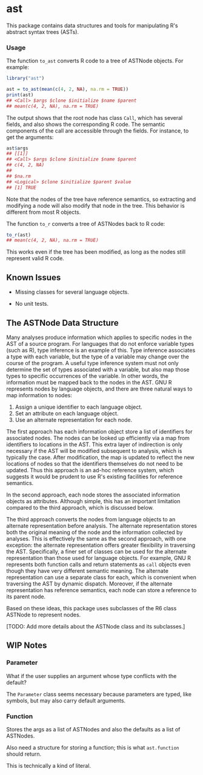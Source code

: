 
<!-- README.md is generated from README.Rmd. Please edit that file -->
ast
===

This package contains data structures and tools for manipulating R's abstract syntax trees (ASTs).

### Usage

The function `to_ast` converts R code to a tree of ASTNode objects. For example:

``` r
library("ast")

ast = to_ast(mean(c(4, 2, NA), na.rm = TRUE))
print(ast)
## <Call> $args $clone $initialize $name $parent
## mean(c(4, 2, NA), na.rm = TRUE)
```

The output shows that the root node has class `Call`, which has several fields, and also shows the corresponding R code. The semantic components of the call are accessible through the fields. For instance, to get the arguments:

``` r
ast$args
## [[1]]
## <Call> $args $clone $initialize $name $parent
## c(4, 2, NA)
## 
## $na.rm
## <Logical> $clone $initialize $parent $value
## [1] TRUE
```

Note that the nodes of the tree have reference semantics, so extracting and modifying a node will also modify that node in the tree. This behavior is different from most R objects.

The function `to_r` converts a tree of ASTNodes back to R code:

``` r
to_r(ast)
## mean(c(4, 2, NA), na.rm = TRUE)
```

This works even if the tree has been modified, as long as the nodes still represent valid R code.

Known Issues
------------

-   Missing classes for several language objects.

-   No unit tests.

The ASTNode Data Structure
--------------------------

Many analyses produce information which applies to specific nodes in the AST of a source program. For languages that do not enforce variable types (such as R), type inference is an example of this. Type inference associates a type with each variable, but the type of a variable may change over the course of the program. A useful type inference system must not only determine the set of types associated with a variable, but also map those types to specific occurrences of the variable. In other words, the information must be mapped back to the nodes in the AST. GNU R represents nodes by language objects, and there are three natural ways to map information to nodes:

1.  Assign a unique identifier to each language object.
2.  Set an attribute on each language object.
3.  Use an alternate representation for each node.

The first approach has each information object store a list of identifiers for associated nodes. The nodes can be looked up efficiently via a map from identifiers to locations in the AST. This extra layer of indirection is only necessary if the AST will be modified subsequent to analysis, which is typically the case. After modification, the map is updated to reflect the new locations of nodes so that the identifiers themselves do not need to be updated. Thus this approach is an ad-hoc reference system, which suggests it would be prudent to use R's existing facilities for reference semantics.

In the second approach, each node stores the associated information objects as attributes. Although simple, this has an important limitation compared to the third approach, which is discussed below.

The third approach converts the nodes from language objects to an alternate representation before analysis. The alternate representation stores both the original meaning of the node and the information collected by analyses. This is effectively the same as the second approach, with one exception: the alternate representation offers greater flexibility in traversing the AST. Specifically, a finer set of classes can be used for the alternate representation than those used for language objects. For example, GNU R represents both function calls and return statements as `call` objects even though they have very different semantic meaning. The alternate representation can use a separate class for each, which is convenient when traversing the AST by dynamic dispatch. Moreover, if the alternate representation has reference semantics, each node can store a reference to its parent node.

Based on these ideas, this package uses subclasses of the R6 class ASTNode to represent nodes.

\[TODO: Add more details about the ASTNode class and its subclasses.\]

WIP Notes
---------

### Parameter

What if the user supplies an argument whose type conflicts with the default?

The `Parameter` class seems necessary because parameters are typed, like symbols, but may also carry default arguments.

### Function

Stores the args as a list of ASTNodes and also the defaults as a list of ASTNodes.

Also need a structure for storing a function; this is what `ast.function` should return.

This is technically a kind of literal.
